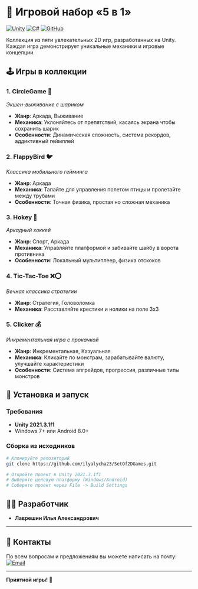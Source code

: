 # 🚀 Игровой набор «5 в 1»

[![Unity](https://img.shields.io/badge/Engine-Unity_2021.3.1f1-000000.svg?style=flat&logo=unity)](https://unity.com/)
[![C#](https://img.shields.io/badge/Language-C%23-239120.svg?style=flat&logo=c-sharp)](https://docs.microsoft.com/en-us/dotnet/csharp/)
[![GitHub](https://img.shields.io/badge/IDE-Visual%20Studio-5C2D91.svg?style=flat&logo=visual-studio)](https://visualstudio.microsoft.com/)

Коллекция из пяти увлекательных 2D игр, разработанных на Unity. Каждая игра демонстрирует уникальные механики и игровые концепции.

## 🕹️ Игры в коллекции

### 1. **CircleGame** 🎯
*Экшен-выживание с шариком*
- **Жанр**: Аркада, Выживание
- **Механика**: Уклоняйтесь от препятствий, касаясь экрана чтобы сохранить шарик
- **Особенности**: Динамическая сложность, система рекордов, аддиктивный геймплей

### 2. **FlappyBird** 🐦
*Классика мобильного гейминга*
- **Жанр**: Аркада
- **Механика**: Тапайте для управления полетом птицы и пролетайте между трубами
- **Особенности**: Точная физика, простая но сложная механика

### 3. **Hokey** 🏒
*Аркадный хоккей*
- **Жанр**: Спорт, Аркада
- **Механика**: Управляйте платформой и забивайте шайбу в ворота противника
- **Особенности**: Локальный мультиплеер, физика отскоков

### 4. **Tic-Tac-Toe** ❌⭕
*Вечная классика стратегии*
- **Жанр**: Стратегия, Головоломка
- **Механика**: Расставляйте крестики и нолики на поле 3x3

### 5. **Clicker** 💰
*Инкрементальная игра с прокачкой*
- **Жанр**: Инкрементальная, Казуальная
- **Механика**: Кликайте по монстрам, зарабатывайте валюту, улучшайте характеристики
- **Особенности**: Система апгрейдов, прогрессия, различные типы монстров

## 🚀 Установка и запуск

### Требования
- **Unity 2021.3.1f1**
- Windows 7+ или Android 8.0+

### Сборка из исходников
```bash
# Клонируйте репозиторий
git clone https://github.com/ilyalycha23/SetOf2DGames.git

# Откройте проект в Unity 2021.3.1f1
# Выберите целевую платформу (Windows/Android)
# Соберите проект через File -> Build Settings
```

## 👨‍💻 Разработчик

*   **Лаврешин Илья Александрович**

---

## 📧 Контакты

По всем вопросам и предложениям вы можете написать на почту:  
[![Email](https://img.shields.io/badge/Email-ilyalav2323@gmail.com-D14836?style=flat&logo=gmail&logoColor=white)](mailto:ilyalav2323@gmail.com)

---

**Приятной игры!** 🎉
